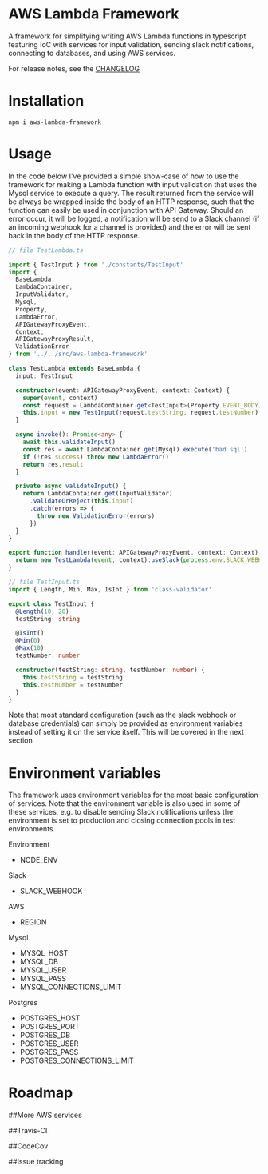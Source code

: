 # AWS Lambda Framework

A framework for simplifying writing AWS Lambda functions in typescript featuring IoC with services for input validation, sending slack notifications, connecting to databases, and using AWS services.

For release notes, see the [CHANGELOG](https://github.com/Dhjartvar/aws-lambda-framework/blob/master/CHANGELOG.md)

# Installation

```
npm i aws-lambda-framework
```

# Usage

In the code below I've provided a simple show-case of how to use the framework for making a Lambda function with input validation that uses the Mysql service to execute a query. The result returned from the service will be always be wrapped inside the body of an HTTP response, such that the function can easily be used in conjunction with API Gateway. Should an error occur, it will be logged, a notification will be send to a Slack channel (if an incoming webhook for a channel is provided) and the error will be sent back in the body of the HTTP response.

```typescript
// file TestLambda.ts

import { TestInput } from './constants/TestInput'
import {
  BaseLambda,
  LambdaContainer,
  InputValidator,
  Mysql,
  Property,
  LambdaError,
  APIGatewayProxyEvent,
  Context,
  APIGatewayProxyResult,
  ValidationError
} from '../../src/aws-lambda-framework'

class TestLambda extends BaseLambda {
  input: TestInput

  constructor(event: APIGatewayProxyEvent, context: Context) {
    super(event, context)
    const request = LambdaContainer.get<TestInput>(Property.EVENT_BODY)
    this.input = new TestInput(request.testString, request.testNumber)
  }

  async invoke(): Promise<any> {
    await this.validateInput()
    const res = await LambdaContainer.get(Mysql).execute('bad sql')
    if (!res.success) throw new LambdaError()
    return res.result
  }

  private async validateInput() {
    return LambdaContainer.get(InputValidator)
      .validateOrReject(this.input)
      .catch(errors => {
        throw new ValidationError(errors)
      })
  }
}

export function handler(event: APIGatewayProxyEvent, context: Context): Promise<APIGatewayProxyResult> {
  return new TestLambda(event, context).useSlack(process.env.SLACK_WEBHOOK!).handler()
}

// file TestInput.ts
import { Length, Min, Max, IsInt } from 'class-validator'

export class TestInput {
  @Length(10, 20)
  testString: string

  @IsInt()
  @Min(0)
  @Max(10)
  testNumber: number

  constructor(testString: string, testNumber: number) {
    this.testString = testString
    this.testNumber = testNumber
  }
}
```

Note that most standard configuration (such as the slack webhook or database credentials) can simply be provided as environment variables instead of setting it on the service itself. This will be covered in the next section

# Environment variables

The framework uses environment variables for the most basic configuration of services. Note that the environment variable is also used in some of these services, e.g. to disable sending Slack notifications unless the environment is set to production and closing connection pools in test environments.

Environment

- NODE_ENV

Slack

- SLACK_WEBHOOK

AWS

- REGION

Mysql

- MYSQL_HOST
- MYSQL_DB
- MYSQL_USER
- MYSQL_PASS
- MYSQL_CONNECTIONS_LIMIT

Postgres

- POSTGRES_HOST
- POSTGRES_PORT
- POSTGRES_DB
- POSTGRES_USER
- POSTGRES_PASS
- POSTGRES_CONNECTIONS_LIMIT

# Roadmap

##More AWS services

##Travis-CI

##CodeCov

##Issue tracking
